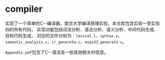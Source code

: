 # compiler

实现了一个简单的C--编译器，南京大学编译原理实验，本仓库包含实验一至实验四的所有代码，
实现功能包括词法分析、语法分析、语义分析、中间代码生成、目标代码生成，
对应的文件分别为：`lexical.l`、`syntax.y`、`semantic_analysis.c`、`ir_genarete.c`、`mips32_generate.c`。

`Appendix.pdf`包含了C--语法及一些其他相关的信息。